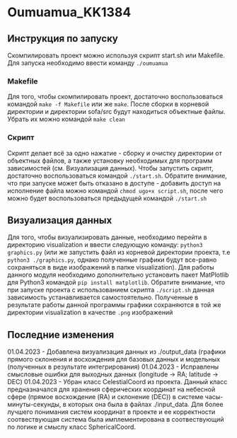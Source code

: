 # Oumuamua_KK1384

## Инструкция по запуску
Скомпилировать проект можно используя скрипт start.sh или Makefile. Для запуска необходимо ввести команду `./oumuamua`

### Makefile
Для того, чтобы скомпилировать проект, достаточно воспользоваться командой `make -f Makefile` или же `make`. После сборки в корневой директории и директории sofa/src будут находиться объектные файлы. Убрать их можно командой `make clean`

### Скрипт
Скрипт делает всё за одно нажатие - сборку и очистку директории от объектных файлов, а также установку необходимых для программ зависимостей (см. Визуализация данных). Чтобы запустить скрипт, достаточно воспользоваться командой `./start.sh`. Обратите внимание, что при запуске может быть отказано в доступе - добавить доступ на исполнение файла можно командой `chmod ugo+x script.sh`, после чего можно будет воспользоваться предыдущей командой `./start.sh`

## Визуализация данных
Для того, чтобы визуализировать данные, необходимо перейти в директорию visualization и ввести следующую команду: `python3 graphics.py` (или же запустить файл из корневой директории проекта, т.е `python3 ./graphics.py`, однако полученные графики будут все-равно сохраняться в виде изображений в папке visualization). Для работы данного модуля необходимо дополнительно установить пакет MatPlotlib для Python3 командой `pip install matplotlib`. Обратите внимание, что при запуске проекта с использованием скрипта `./script.sh` данная зависимость устанавливается самостоятельно. Полученные в результате работы данной программы графики сохраняются в той же директории visualization в качестве `.png` изображений

## Последние изменения
01.04.2023 - Добавлена визуализация данных из ./output_data (графики прямого склонения и восхождения для базовых данных и модельных (полученных в результате интегрирования)
01.04.2023 - Исправлены смысловые ошибки для выходных данных (longitude -> RA; latitude -> DEC)
01.04.2023 - Убран класс CelestialCoord из проекта. Данный класс предназначался для хранения сферических координат на небесной сфере (прямое восхождение (RA) и склонение (DEC)) в системе часы-минуты-секунды, в которых она была в файлах ./input_data. Для более лучшего понимания систем координат в проекте и ее корректности соотвествующая система была имплементирована в соотвествующий по логике и смыслу класс SphericalCoord.
